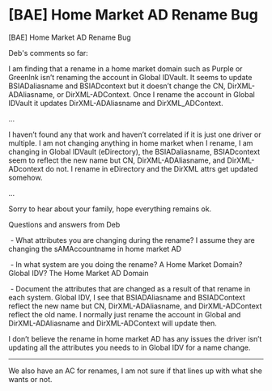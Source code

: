 # [BAE] Home Market AD Rename Bug

\[BAE\] Home Market AD Rename Bug

Deb's comments so far:

I am finding that a rename in a home market domain such as Purple or Greenlnk isn’t renaming the account in Global IDVault. It seems to update BSIADaliasname and BSIADcontext but it doesn’t change the CN, DirXML-ADAliasname, or DirXML-ADContext. Once I rename the account in Global IDVault it updates DirXML-ADAliasname and DirXML\_ADContext.

...

I haven’t found any that work and haven’t correlated if it is just one driver or multiple. I am not changing anything in home market when I rename, I am changing in Global IDVault (eDirectory), the BSIADaliasname, BSIADcontext seem to reflect the new name but CN, DirXML-ADAliasname, and DirXML-ADcontext do not. I rename in eDirectory and the DirXML attrs get updated somehow.

...

Sorry to hear about your family, hope everything remains ok.

Questions and answers from Deb

 - What attributes you are changing during the rename? I assume they are changing the sAMAccountname in home market AD

 - In what system are you doing the rename? A Home Market Domain? Global IDV? The Home Market AD Domain

 - Document the attributes that are changed as a result of that rename in each system. Global IDV, I see that BSIADAliasname and BSIADContext reflect the new name but CN, DirXML-ADAliasname, and DirXML-ADContext reflect the old name. I normally just rename the account in Global and DirXML-ADAliasname and DirXML-ADContext will update then.

I don’t believe the rename in home market AD has any issues the driver isn’t updating all the attributes you needs to in Global IDV for a name change.

* * *

We also have an AC for renames, I am not sure if that lines up with what she wants or not.
